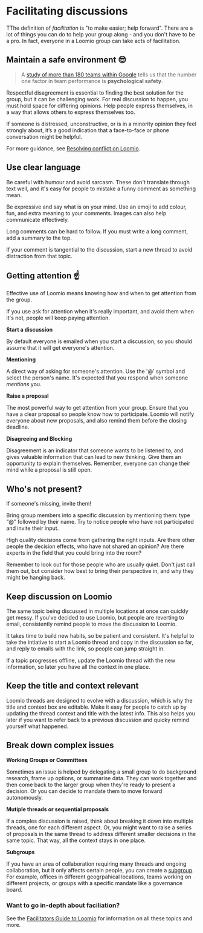 # Facilitating discussions
TThe definition of *facilitation* is "to make easier; help forward". There are a lot of things you can do to help your group along - and you don't have to be a pro. In fact, everyone in a Loomio group can take acts of facilitation.

## Maintain a safe environment 😎
> A [study of more than 180 teams within Google](https://rework.withgoogle.com/blog/five-keys-to-a-successful-google-team/) tells us that the number one factor in team performance is __psychological safety__.

Respectful disagreement is essential to finding the best solution for the group, but it can be challenging work. For real discussion to happen, you must hold space for differing opinions. Help people express themselves, in a way that allows others to express themselves too.

If someone is distressed, unconstructive, or is in a minority opinion they feel strongly about, it’s a good indication that a face-to-face or phone conversation might be helpful. 

For more guidance, see [Resolving conflict on Loomio](http://joshuavial.com/loomio-conflict/).

## Use clear language
Be careful with humour and avoid sarcasm. These don't translate through text well, and it's easy for people to mistake a funny comment as something mean.

Be expressive and say what is on your mind. Use an emoji to add colour, fun, and extra meaning to your comments. Images can also help communicate effectively.

Long comments can be hard to follow. If you must write a long comment, add a summary to the top.

If your comment is tangential to the discussion, start a new thread to avoid distraction from that topic.

## Getting attention ☝️
Effective use of Loomio means knowing how and when to get attention from the group. 

If you use ask for attention when it's really important, and avoid them when it's not, people will keep paying attention.

__Start a discussion__ 

By default everyone is emailed when you start a discussion, so you should assume that it will get everyone's attention. 

__Mentioning__ 

A direct way of asking for someone's attention. Use the '@' symbol and select the person's name. It's expected that you respond when someone _mentions_ you.

__Raise a proposal__ 

The most powerful way to get attention from your group. Ensure that you have a clear proposal so people know how to participate. Loomio will notify everyone about new proposals, and also remind them before the closing deadline.

__Disagreeing and Blocking__ 

Disagreement is an indicator that someone wants to be listened to, and gives valuable information that can lead to new thinking. Give them an opportunity to explain themselves. Remember, everyone can change their mind while a proposal is still open.

## Who's not present?
If someone's missing, invite them! 

Bring group members into a specific discussion by mentioning them: type “@” followed by their name. Try to notice people who have not participated and invite their input.

High quality decisions come from gathering the right inputs. Are there other people the decision effects, who have not shared an opinion? Are there experts in the field that you could bring into the room?

Remember to look out for those people who are usually quiet. Don't just call them out, but consider how best to bring their perspective in, and why they might be hanging back.

## Keep discussion on Loomio
The same topic being discussed in multiple locations at once can quickly get messy. If you've decided to use Loomio, but people are reverting to email, consistently remind people to move the discussion to Loomio. 

It takes time to build new habits, so be patient and consistent. It's helpful to take the intiative to start a Loomio thread and copy in the discussion so far, and reply to emails with the link, so people can jump straight in.

If a topic progresses offline, update the Loomio thread with the new information, so later you have all the context in one place.

## Keep the title and context relevant
Loomio threads are designed to evolve with a discussion, which is why the title and context box are editable. Make it easy for people to catch up by updating the thread context and title with the latest info. This also helps you later if you want to refer back to a previous discussion and quicky remind yourself what happened.

## Break down complex issues
**Working Groups or Committees**

Sometimes an issue is helped by delegating a small group to do background research, frame up options, or summarise data. They can work together and then come back to the larger group when they're ready to present a decision. Or you can decide to mandate them to move forward autonomously. 

**Mutiple threads or sequential proposals**

If a comples discussion is raised, think about breaking it down into multiple threads, one for each different aspect. Or, you might want to raise a series of proposals in the same thread to address different smaller decisions in the same topic. That way, all the context stays in one place.

**Subgroups**

If you have an area of collaboration requiring many threads and ongoing collaboration, but it only affects certain people, you can create a [subgroup](https://help.loomio.org/en/subgroups.html). For example, offices in different geogrpahical locations, teams working on different projects, or groups with a specific mandate like a governance board.

### Want to go in-depth about faciliation?
See the [Facilitators Guide to Loomio](http://loomio.school/facilitators_guide/) for information on all these topics and more.
